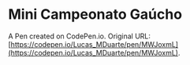 # Mini Campeonato Gaúcho 

A Pen created on CodePen.io. Original URL: [https://codepen.io/Lucas_MDuarte/pen/MWJoxmL](https://codepen.io/Lucas_MDuarte/pen/MWJoxmL).


